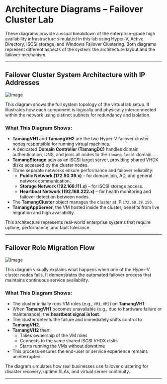 # Architecture Diagrams – Failover Cluster Lab

These diagrams provide a visual breakdown of the enterprise-grade high availability infrastructure simulated in this lab using Hyper-V, Active Directory, iSCSI storage, and Windows Failover Clustering. Both diagrams represent different aspects of the system: the architecture layout and the failover mechanism.

---

## Failover Cluster System Architecture with IP Addresses

![Image](https://github.com/user-attachments/assets/2cca3330-e11a-46cb-b6b1-6702a805cb10)

This diagram shows the full system topology of the virtual lab setup. It illustrates how each component is logically and physically interconnected within the network using distinct subnets for redundancy and isolation.

### What This Diagram Shows:
- **TamangVH1** and **TamangVH2** are the two Hyper-V failover cluster nodes responsible for running virtual machines.
- A dedicated **Domain Controller (TamangDC)** handles domain authentication, DNS, and joins all nodes to the `tamang.local` domain.
- **TamangStorage** acts as an iSCSI target server, providing shared VHDX disks accessed by the cluster nodes.
- Three separate networks ensure performance and failover reliability:
  - **Public Network (172.50.39.x)** – for domain join, AD, and general network communication.
  - **Storage Network (192.168.111.x)** – for iSCSI storage access.
  - **Heartbeat Network (192.168.222.x)** – for health monitoring and failover detection between nodes.
- The **TamangCluster** object manages the cluster at IP `172.50.39.150`.
- **TamangAppServer**, the VM hosted inside the cluster, benefits from live migration and high availability.

This architecture represents real-world enterprise systems that require uptime, performance, and fault tolerance.

---

## Failover Role Migration Flow

![Image](https://github.com/user-attachments/assets/0d679b9a-430f-40d6-8348-166235b244c6)

This diagram visually explains what happens when one of the Hyper-V cluster nodes fails. It demonstrates the automated failover process that maintains continuous service availability.

### What This Diagram Shows:
- The cluster initially runs VM roles (e.g., `VM1`, `VM2`) on **TamangVH1**.
- When **TamangVH1** becomes unavailable (e.g., due to hardware failure or maintenance), the **heartbeat signal is lost**.
- The cluster detects the failure and immediately shifts control to **TamangVH2**.
- **TamangVH2** then:
  - Takes ownership of the VM roles
  - Connects to the same shared iSCSI VHDX disks
  - Starts running the VMs without downtime
- This process ensures the end-user or service experience remains uninterrupted.

The diagram simulates how real businesses use failover clustering for disaster recovery, uptime SLAs, and virtual server continuity.

---

